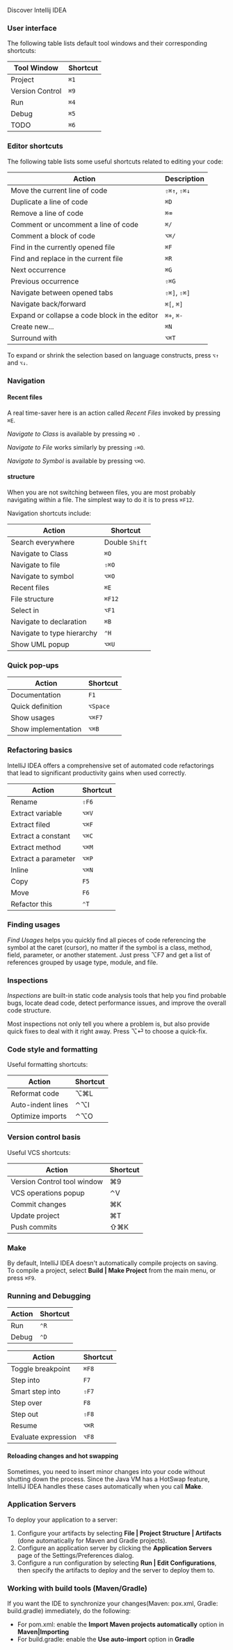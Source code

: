 Discover Intellij IDEA

### User interface

The following table lists default tool windows and their corresponding shortcuts:

| Tool Window     | Shortcut |
| --------------- | -------- |
| Project         | `⌘1`     |
| Version Control | `⌘9`     |
| Run             | `⌘4`     |
| Debug           | `⌘5`     |
| TODO            | `⌘6`     |

### Editor shortcuts

The following table lists some useful shortcuts related to editing your code:

| Action                                        | Description  |
| --------------------------------------------- | ------------ |
| Move the current line of code                 | `⇧⌘↑`, `⇧⌘↓` |
| Duplicate a line of code                      | `⌘D`         |
| Remove a line of code                         | `⌘⌫`         |
| Comment or uncomment a line of code           | `⌘/`         |
| Comment a block of code                       | `⌥⌘/`        |
| Find in the currently opened file             | `⌘F`         |
| Find and replace in the current file          | `⌘R`         |
| Next occurrence                               | `⌘G`         |
| Previous occurrence                           | `⇧⌘G`        |
| Navigate between opened tabs                  | `⇧⌘]`, `⇧⌘]` |
| Navigate back/forward                         | `⌘[`, `⌘]`   |
| Expand or collapse a code block in the editor | `⌘+`, `⌘-`   |
| Create new...                                 | `⌘N`         |
| Surround with                                 | `⌥⌘T`        |

To expand or shrink the selection based on language constructs, press `⌥↑` and `⌥↓`.

### Navigation

#### Recent files

A real time-saver here is an action called *Recent Files* invoked by pressing `⌘E`.

*Navigate to Class* is available by pressing `⌘O `.

*Navigate to File* works similarly by pressing `⇧⌘O`.

*Navigate to Symbol* is available by pressing `⌥⌘O`.

#### structure

When you are not switching between files, you are most probably navigating within a file. The simplest way to do it is to press `⌘F12`.

Navigation shortcuts include:

| Action                     | Shortcut       |
| -------------------------- | -------------- |
| Search everywhere          | Double `Shift` |
| Navigate to Class          | `⌘O`           |
| Navigate to file           | `⇧⌘O`          |
| Navigate to symbol         | `⌥⌘O`          |
| Recent files               | `⌘E`           |
| File structure             | `⌘F12`         |
| Select in                  | `⌥F1`          |
| Navigate to declaration    | `⌘B`           |
| Navigate to type hierarchy | `⌃H`           |
| Show UML popup             | `⌥⌘U`          |

### Quick pop-ups

| Action              | Shortcut |
| ------------------- | -------- |
| Documentation       | `F1`     |
| Quick definition    | `⌥Space` |
| Show usages         | `⌥⌘F7`   |
| Show implementation | `⌥⌘B`    |

### Refactoring basics

IntelliJ IDEA offers a comprehensive set of automated code refactorings that lead to significant productivity gains when used correctly.

| Action              | Shortcut |
| ------------------- | -------- |
| Rename              | `⇧F6`    |
| Extract variable    | `⌥⌘V`    |
| Extract filed       | `⌥⌘F`    |
| Extract a constant  | `⌥⌘C`    |
| Extract method      | `⌥⌘M`    |
| Extract a parameter | `⌥⌘P`    |
| Inline              | `⌥⌘N`    |
| Copy                | `F5`     |
| Move                | `F6`     |
| Refactor this       | `⌃T`     |

### Finding usages

*Find Usages* helps you quickly find all pieces of code referencing the symbol at the caret (cursor), no matter if the symbol is a class, method, field, parameter, or another statement. Just press ⌥F7 and get a list of references grouped by usage type, module, and file.

### Inspections

*Inspections* are built-in static code analysis tools that help you find probable bugs, locate dead code, detect performance issues, and improve the overall code structure.

Most inspections not only tell you where a problem is, but also provide quick fixes to deal with it right away. Press ⌥⏎ to choose a quick-fix.

### Code style and formatting 

Useful formatting shortcuts:

| Action            | Shortcut |
| ----------------- | -------- |
| Reformat code     | ⌥⌘L      |
| Auto-indent lines | ⌃⌥I      |
| Optimize imports  | ⌃⌥O      |

### Version control basis

Useful VCS shortcuts:

| Action                      | Shortcut |
| --------------------------- | -------- |
| Version Control tool window | ⌘9       |
| VCS operations popup        | ⌃V       |
| Commit changes              | ⌘K       |
| Update project              | ⌘T       |
| Push commits                | ⇧⌘K      |

### Make

By default, IntelliJ IDEA doesn't automatically compile projects on saving. To compile a project, select **Build | Make Project** from the main menu, or press `⌘F9`.

### Running and Debugging

| Action | Shortcut |
| ------ | -------- |
| Run    | `⌃R`     |
| Debug  | `⌃D`     |

| Action              | Shortcut |
| ------------------- | -------- |
| Toggle breakpoint   | `⌘F8`    |
| Step into           | `F7`     |
| Smart step into     | `⇧F7`    |
| Step over           | `F8`     |
| Step out            | `⇧F8`    |
| Resume              | `⌥⌘R`    |
| Evaluate expression | `⌥F8`    |

#### Reloading changes and hot swapping

Sometimes, you need to insert minor changes into your code without shutting down the process. Since the Java VM has a HotSwap feature, IntelliJ IDEA handles these cases automatically when you call **Make**.

### Application Servers

To deploy your application to a server:

1. Configure your artifacts by selecting **File | Project Structure | Artifacts** (done automatically for Maven and Gradle projects).
2. Configure an application server by clicking the **Application Servers** page of the Settings/Preferences dialog.
3. Configure a run configuration by selecting **Run | Edit Configurations**, then specify the artifacts to deploy and the server to deploy them to.

### Working with build tools (Maven/Gradle)

If you want the IDE to synchronize your changes(Maven: pox.xml, Gradle: build.gradle) immediately, do the following:

+ For pom.xml: enable the **Import Maven projects automatically** option in **Maven|Importing**
+ For build.gradle: enable the **Use auto-import** option in **Gradle**